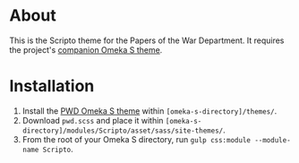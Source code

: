 # About

This is the Scripto theme for the Papers of the War Department. It requires the project's [companion Omeka S theme](https://github.com/chnm/pwd-omeka-s).

# Installation

1. Install the [PWD Omeka S theme](https://github.com/chnm/pwd-omeka-s) within `[omeka-s-directory]/themes/`.
2. Download `pwd.scss` and place it within `[omeka-s-directory]/modules/Scripto/asset/sass/site-themes/`.
3. From the root of your Omeka S directory, run `gulp css:module --module-name Scripto`.
